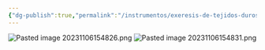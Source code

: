 ```yaml
---
{"dg-publish":true,"permalink":"/instrumentos/exeresis-de-tejidos-duros/pinza-gubia/"}
---
```


![Pasted image 20231106154826.png](/img/user/Sem-1/Cirugia%20Bucal%20I/Medias/Pasted%20image%2020231106154826.png)
![Pasted image 20231106154831.png](/img/user/Sem-1/Cirugia%20Bucal%20I/Medias/Pasted%20image%2020231106154831.png)
